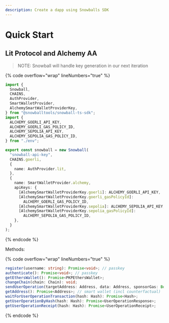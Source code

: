 ```yaml
---
description: Create a dapp using Snowballs SDK
---
```


# Quick Start

## Lit Protocol and Alchemy AA

> NOTE: Snowball will handle key generation in our next iteration

{% code overflow="wrap" lineNumbers="true" %}
```typescript
import {
  Snowball,
  CHAINS,
  AuthProvider,
  SmartWalletProvider,
  AlchemySmartWalletProviderKey,
} from "@snowballtools/snowball-ts-sdk";
import {
  ALCHEMY_GOERLI_API_KEY,
  ALCHEMY_GOERLI_GAS_POLICY_ID,
  ALCHEMY_SEPOLIA_API_KEY,
  ALCHEMY_SEPOLIA_GAS_POLICY_ID,
} from "./env";

export const snowball = new Snowball(
  "snowball-api-key", 
  CHAINS.goerli,
  {
    name: AuthProvider.lit,
  },
  {
    name: SmartWalletProvider.alchemy,
    apiKeys: {
      [AlchemySmartWalletProviderKey.goerli]: ALCHEMY_GOERLI_API_KEY,
      [AlchemySmartWalletProviderKey.goerli_gasPolicyId]:
        ALCHEMY_GOERLI_GAS_POLICY_ID,
      [AlchemySmartWalletProviderKey.sepolia]: ALCHEMY_SEPOLIA_API_KEY,
      [AlchemySmartWalletProviderKey.sepolia_gasPolicyId]:
        ALCHEMY_SEPOLIA_GAS_POLICY_ID,
    },
  }
);
```
{% endcode %}

Methods:

{% code overflow="wrap" lineNumbers="true" %}
```typescript
register(username: string): Promise<void>; // passkey
authenticate(): Promise<void>; // passkey
getEthersWallet(): Promise<PKPEthersWallet>;
changeChain(chain: Chain): void;
sendUserOperation(targetAddress: Address, data: Address, sponsorGas: Boolean): Promise<{ hash: string; }>
getAddress(): Promise<Address>; // smart wallet (incl counterfactual)
waitForUserOperationTransaction(hash: Hash): Promise<Hash>;
getUserOperationByHash(hash: Hash): Promise<UserOperationResponse>;
getUserOperationReceipt(hash: Hash): Promise<UserOperationReceipt>;
```
{% endcode %}
